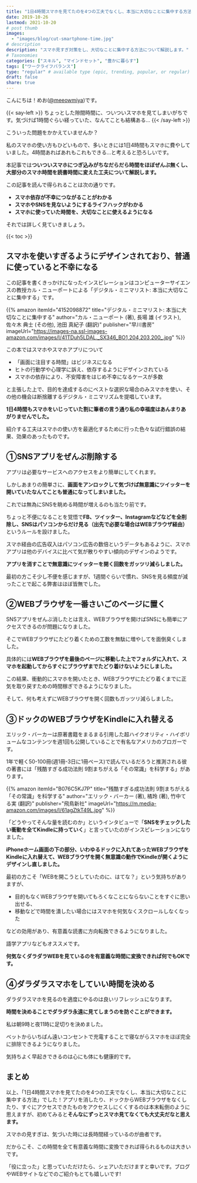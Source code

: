 ```yaml
---
title: "1日4時間スマホを見てたのを4つの工夫でなくし、本当に大切なことに集中する方法【スマホ断ち｜SNS疲れ｜スマホ見すぎ】"
date: 2019-10-26
lastmod: 2021-10-20
# post thumb
images:
  - "images/blog/cut-smartphone-time.jpg"
# description
description: "スマホ見すぎ対策をし、大切なことに集中する方法について解説します。"
# Taxonomies
categories: ["スキル", "マインドセット", "豊かに暮らす"]
tags: ["ワークライフバランス"]
type: "regular" # available type (epic, trending, popular, or regular)
draft: false
share: true
---
```


こんにちは！めお(<u><a href="https://twitter.com/meeowmiya" target="_blank">@meeowmiya</a></u>)です。

{{< say-left >}}
ちょっとした隙間時間に、ついついスマホを見てしまいがちです。気づけば1時間ぐらい経っていた、なんてことも結構ある...
{{< /say-left >}}

こういった問題をかかえていませんか？

私のスマホの使い方もひどいもので、多いときには1日4時間もスマホに費やしていました。4時間あればあれもこれもできる...と考えると恐ろしいです。

本記事では<span class="keiko-red">**ついついスマホにつぎ込みがちなだらだら時間をほぼぜんぶ無くし、大部分のスマホ時間を読書時間に変えた工夫について解説します。**</span>

この記事を読んで得られることは次の通りです。
* **スマホ依存が不幸につながることがわかる**
* **スマホやSNSを見ないようにするライフハックがわかる**
* **スマホに使っていた時間を、大切なことに使えるようになる**

それでは詳しく見ていきましょう。	

{{< toc >}}


## スマホを使いすぎるようにデザインされており、普通に使っていると不幸になる

この記事を書くきっかけになったインスピレーションはコンピューターサイエンスの教授カル・ニューポートによる「デジタル・ミニマリスト: 本当に大切なことに集中する」です。

{{% amazon 
  itemId="4152098872"
  title="デジタル・ミニマリスト: 本当に大切なことに集中する"
  author="カル・ニューポート (著), 長場 雄 (イラスト), 佐々木 典士 (その他), 池田 真紀子 (翻訳)"
  publisher="早川書房"
  imageUrl="https://images-na.ssl-images-amazon.com/images/I/41TDuh5LDAL._SX346_BO1,204,203,200_.jpg"
%}}

この本ではスマホやスマホアプリについて

* 「画面に注目する時間」はビジネスになる
* ヒトの行動学や心理学に訴え、依存するようにデザインされている
* スマホの依存により、不安障害をはじめ不幸になるケースが多数

と主張した上で、目的を達成するのにベストな選択な場合のみスマホを使い、その他の機会は断捨離するデジタル・ミニマリズムを提唱しています。

<span class="keiko-red">**1日4時間もスマホをいじっていた割に筆者の言う通り私の幸福度はあんまりあがりませんでした。**</span>

紹介する工夫はスマホの使い方を最適化するために行った色々な試行錯誤の結果、効果のあったものです。

## ①SNSアプリをぜんぶ削除する

アプリは必要なサービスへのアクセスをより簡単にしてくれます。

しかしあまりの簡単さに、<span class="keiko-red">**画面をアンロックして気づけば無意識にツイッターを開いていたなんてことも普通になってしまいました。**</span>

これでは無為にSNSを眺める時間が増えるのも当たり前です。

ちょっと不便になることを覚悟で<span class="keiko-red">**FB、ツイッター、Instagramなどなどを全削除し、SNSはパソコンからだけ見る（出先で必要な場合はWEBブラウザ経由）**</span>というルールを設けました。

スマホ経由の広告収入はパソコン広告の数倍というデータもあるように、スマホアプリは他のデバイスに比べて気が散りやすい傾向のデザインのようです。

<span class="keiko-red">**アプリを消すことで無意識にツイッターを開く回数をガッツリ減らしました。**</span>

最初の方こそ少し不便を感じますが、1週間ぐらいで慣れ、SNSを見る頻度が減ったことで起こる弊害はほぼ皆無でした。

## ②WEBブラウザを一番さいごのページに置く

SNSアプリをぜんぶ消したとは言え、WEBブラウザを開けばSNSにも簡単にアクセスできるのが問題になりました。

そこでWEBブラウザにたどり着くための工数を無駄に増やしてを面倒臭くしました。

具体的には<span class="keiko-red">**WEBブラウザを最後のページに移動した上でフォルダに入れて、スマホを起動してからすぐにブラウザまでたどり着けないようにしました。**</span>

この結果、衝動的にスマホを開いたとき、WEBブラウザにたどり着くまでに正気を取り戻すための時間稼ぎできるようになりました。

そして、何も考えずにWEBブラウザを開く回数もガッツリ減らしました。

## ③ドックのWEBブラウザをKindleに入れ替える

エリック・バーカーは原著書籍をまるまる引用した超ハイクオリティ・ハイボリュームなコンテンツを週1回も公開していることで有名なアメリカのブロガーです。

1年で軽く50-100冊(週1冊-3日に1冊ペース)で読んでいるだろうと推測される彼の著書には「残酷すぎる成功法則  9割まちがえる「その常識」を科学する」があります。

{{% amazon 
  itemId="B076C5KJ7P"
  title="残酷すぎる成功法則  9割まちがえる「その常識」を科学する"
  author="エリック・バーカー (著), 橘玲 (著), 竹中てる実 (翻訳)"
  publisher="飛鳥新社"
  imageUrl="https://m.media-amazon.com/images/I/61agZtkT49L.jpg"
%}}


「どうやってそんな量を読むのか」というインタビューで「<span class="keiko-red">**SNSをチェックしたい衝動を全てKindleに持っていく**</span>」と言っていたのがインスピレーションになりました。

<span class="keiko-red">**iPhoneホーム画面の下の部分、いわゆるドックに入れてあったWEBブラウザをKindleに入れ替えて、WEBブラウザを開く無意識の動作でKindleが開くようにデザインし直しました。**</span>

最初の方こそ「WEBを開こうとしていたのに、はてな？」という気持ちがありますが、
* 目的もなくWEBブラウザを開いてもろくなことにならないことをすぐに思い出せる、
* 移動などで時間を潰したい場合にはスマホを何気なくスクロールしなくなった

などの効用があり、有意義な読書に方向転換できるようになりました。

語学アプリなどもオススメです。

<span class="keiko-red">**何気なくダラダラWEBを見ているのを有意義な時間に変換できれば何でもOKです。**</span>

## ④ダラダラスマホをしていい時間を決める

ダラダラスマホを見るのを適度にやるのは良いリフレッシュになります。

<span class="keiko-red">**時間を決めることでダラダラ永遠に見てしまうのを防ぐことができます。**</span>

私は朝9時と夜11時に足切りを決めました。

ベットからいちばん遠いコンセントで充電することで寝ながらスマホをほぼ完全に排除できるようになりました。

気持ちよく早起きできるのは心にも体にも健康的です。

## まとめ
以上、「1日4時間スマホを見てたのを4つの工夫でなくし、本当に大切なことに集中する方法」でした！アプリを消したり、ドックからWEBブラウザをなくしたり、すぐにアクセスできたものをアクセスしにくくするのは本末転倒のように思えますが、初めてみると<span class="keiko-red">**そんなにずっとスマホ見てなくても大丈夫だなと思えます。**</span>

スマホの見すぎは、気づいた時には長時間経っているのが曲者です。

だからこそ、この時間を全て有意義な時間に変換できれば得られるものは大きいです。

「役に立った」と思っていただけたら、シェアいただけますと幸いです。ブログやWEBサイトなどでのご紹介もとても嬉しいです!